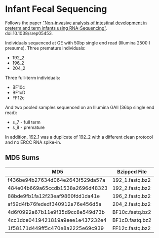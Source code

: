 Infant Fecal Sequencing
=============================

Follows the paper ["Non-invasive analysis of intestinal development in preterm 
and term infants using 
RNA-Sequencing"](http://www.nature.com/srep/2014/140626/srep05453/full/srep05453.html).  
doi:10.1038/srep05453.

Individuals sequenced at GE with 50bp single end read (Illumina 2500 I 
presume). Three premature individuals:
* 192_2
* 196_2
* 204_2

Three full-term individuals:
* BF10c
* BF1cD
* FF12c

And two pooled samples sequenced on an Illumina GAII (36bp single end read):
* s_7 - full term
* s_8 - premature

In addition, 192_1 was a duplicate of 192_2 with a different clean protocol and 
no ERCC RNA spike-in. 

## MD5 Sums
| MD5                              | Bzipped File    |
| -------------------------------- | --------------- |
| f436be94b27634d064e2643f529da57a | 192_1.fastq.bz2 |
| 484e04b669a65ccdb1538a2696d48323 | 192_2.fastq.bz2 |
| 88bde9fb1fa12f23eaf9860fdd1da41e | 196_2.fastq.bz2 |
| af59d4fb76fededf340912a76e456d5a | 204_2.fastq.bz2 |
| 4d6f0992a67b11e9f35d9cc8e549d73b | BF10c.fastq.bz2 |
| 4cc1dce0419421819a9eee1e437232e4 | BF1cD.fastq.bz2 |
| 1f58171d449ff5c470e8a2225e69c939 | FF12c.fastq.bz2 |

